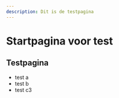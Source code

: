 ```yaml
---
description: Dit is de testpagina
---
```


# Startpagina voor test

## Testpagina

* test a
* test b
* test c3

